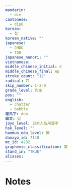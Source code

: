 ```yaml
---
mandarin:
  - dié
cantonese:
  - dip6
korean:
  - 첩
korean_native: ""
japanese:
  - CHOU
  - TOU
japanese_nanori: ""
vietnamese:
middle_chinese_initial: d
middle_chinese_final: ep
stroke_count: "12"
radical: 口
skip_number: 1-3-9
grade_level: 先進
pos: ""
english:
  - chatter
  - babble
羅馬字: deb
韓文: 덥
joyo_level: 日本人名用漢字
hsk_level: ""
hanmun_edu_level: 無
danayo_id: 7140
mc_id: 4282
graphemic_classification: 枼
stand_in: "TRUE"
aliases:
---
```


# Notes
